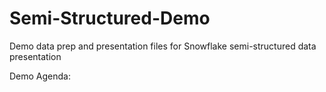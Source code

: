 # Semi-Structured-Demo
Demo data prep and presentation files for Snowflake semi-structured data presentation

Demo Agenda:
